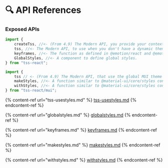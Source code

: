 # 🔍 API References

### Exposed APIs

```typescript
import {
    createTss, //<- (From 4.9) The Modern API, you provide your context like a dynamic theme for example.
    tss, //<- The Modern API, to use when you don't have a dynamic theme object that you want to make available when you write your styles. 
    keyframes, //<- The function as defined in @emotion/react and @emotion/css
    GlobalStyles, //<- A component to define global styles. 
} from "tss-react";

import {
    tss // <- (From 4.9) The Modern API, that use the global MUI theme as context. It's also configured to enable global theme overrides on your custom components.  
    makeStyles, //<- A function similar to @material-ui/core/styles configured to use the global MUI theme.
    withStyles, //<- A function similar to @material-ui/core/styles configured to use the global MUI theme.
} from "tss-react/mui";
```



{% content-ref url="tss-usestyles.md" %}
[tss-usestyles.md](tss-usestyles.md)
{% endcontent-ref %}

{% content-ref url="globalstyles.md" %}
[globalstyles.md](globalstyles.md)
{% endcontent-ref %}

{% content-ref url="keyframes.md" %}
[keyframes.md](keyframes.md)
{% endcontent-ref %}

{% content-ref url="makestyles.md" %}
[makestyles.md](makestyles.md)
{% endcontent-ref %}

{% content-ref url="withstyles.md" %}
[withstyles.md](withstyles.md)
{% endcontent-ref %}

